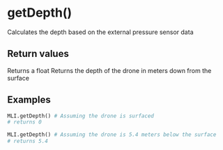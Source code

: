 # getDepth()

Calculates the depth based on the external pressure sensor data

## Return values

Returns a float
Returns the depth of the drone in meters down from the surface

## Examples

```py
MLI.getDepth() # Assuming the drone is surfaced
# returns 0

MLI.getDepth() # Assuming the drone is 5.4 meters below the surface
# returns 5.4
```
